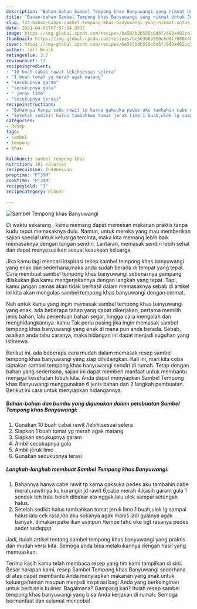 ```yaml
---
description: "Bahan-bahan Sambel Tempong khas Banyuwangi yang nikmat Untuk Jualan"
title: "Bahan-bahan Sambel Tempong khas Banyuwangi yang nikmat Untuk Jualan"
slug: 724-bahan-bahan-sambel-tempong-khas-banyuwangi-yang-nikmat-untuk-jualan
date: 2021-04-06T07:07:04.893Z
image: https://img-global.cpcdn.com/recipes/be563b8b556c6d6f/680x482cq70/sambel-tempong-khas-banyuwangi-foto-resep-utama.jpg
thumbnail: https://img-global.cpcdn.com/recipes/be563b8b556c6d6f/680x482cq70/sambel-tempong-khas-banyuwangi-foto-resep-utama.jpg
cover: https://img-global.cpcdn.com/recipes/be563b8b556c6d6f/680x482cq70/sambel-tempong-khas-banyuwangi-foto-resep-utama.jpg
author: Jeff Brock
ratingvalue: 3.7
reviewcount: 13
recipeingredient:
- "10 buah cabai rawit lebihsesuai selera"
- "1 buah tomat yg merah agak matang"
- "secukupnya garam"
- "secukupnya gula"
- " jeruk limo"
- "secukupnya terasi"
recipeinstructions:
- "Bahannya hanya cabe rawit tp karna gaksuka pedes aku tambahin cabe merah,rawitnya ku kurangin jd rawit 6,cabe merah 4.kasih garam gula 1 sendok teh trasi boleh dibakar ato nggak,lalu ulek sampai setengah halus."
- "Setelah sedikit halus tambahkan tomat jeruk limo 1 buah,ulek lg sampai halus lalu cek rasa,klo aku sukanya agak manis jadi gulanya agak banyak. dimakan pake ikan asinpun /tempe tahu oke bgt rasanya pedes seder sedeppp"
categories:
- Resep
tags:
- sambel
- tempong
- khas

katakunci: sambel tempong khas 
nutrition: 181 calories
recipecuisine: Indonesian
preptime: "PT39M"
cooktime: "PT34M"
recipeyield: "3"
recipecategory: Dinner

---
```



![Sambel Tempong khas Banyuwangi](https://img-global.cpcdn.com/recipes/be563b8b556c6d6f/680x482cq70/sambel-tempong-khas-banyuwangi-foto-resep-utama.jpg)

Di waktu  sekarang , kamu memang dapat memesan makanan praktis tanpa kudu repot memasaknya dulu. Namun, untuk mereka yang mau memberikan sajian special untuk keluarga tercinta, maka kita memang lebih baik memasaknya dengan tangan sendiri. Lantaran, memasak sendiri lebih sehat dan dapat menyesuaikan sesuai kesukaan keluarga.

Jika kamu lagi mencari inspirasi resep sambel tempong khas banyuwangi yang enak dan sederhana,maka anda sudah berada di tempat yang tepat. Cara membuat sambel tempong khas banyuwangi  sebenarnya gampang dilakukan jika kamu mengerjakannya dengan langkah yang tepat. Tapi, kamu jangan cemas akan tidak berhasil dalam memasaknya 
sebab di artikel ini kita akan mengulas sambel tempong khas banyuwangi dengan cermat.  



Nah untuk kamu yang ingin memasak sambel tempong khas banyuwangi yang enak, ada beberapa tahap yang dapat dikerjakan, pertama memilih jenis bahan, lalu penentuan bahan segar, hingga cara mengolah dan menghidangkannya. kamu Tak perlu pusing jika ingin memasak sambel tempong khas banyuwangi yang enak di mana pun anda berada. Sebab, asalkan anda  tahu caranya, maka hidangan ini dapat menjadi suguhan yang istimewa.

Berikut ini, ada beberapa cara mudah dalam memasak resep sambel tempong khas banyuwangi yang siap dihidangkan. Kali ini, mari kita coba ciptakan sambel tempong khas banyuwangi sendiri di rumah. Tetap dengan bahan yang sederhana, sajian ini dapat memberi manfaat untuk membantu menjaga kesehatan tubuh kita. Anda dapat menyiapkan Sambel Tempong khas Banyuwangi menggunakan 6 jenis bahan dan 2 langkah pembuatan. Berikut ini cara untuk menyiapkan hidangannya.

<!--inarticleads1-->

##### Bahan-bahan dan bumbu yang digunakan dalam pembuatan Sambel Tempong khas Banyuwangi:

1. Gunakan 10 buah cabai rawit /lebih.sesuai selera
1. Siapkan 1 buah tomat yg merah agak matang
1. Siapkan secukupnya garam
1. Ambil secukupnya gula
1. Ambil  jeruk limo
1. Gunakan secukupnya terasi




<!--inarticleads2-->

##### Langkah-langkah membuat Sambel Tempong khas Banyuwangi:

1. Bahannya hanya cabe rawit tp karna gaksuka pedes aku tambahin cabe merah,rawitnya ku kurangin jd rawit 6,cabe merah 4.kasih garam gula 1 sendok teh trasi boleh dibakar ato nggak,lalu ulek sampai setengah halus.
1. Setelah sedikit halus tambahkan tomat jeruk limo 1 buah,ulek lg sampai halus lalu cek rasa,klo aku sukanya agak manis jadi gulanya agak banyak. dimakan pake ikan asinpun /tempe tahu oke bgt rasanya pedes seder sedeppp




Jadi, itulah artikel tentang  sambel tempong khas banyuwangi  yang praktis dan mudah versi kita. Semoga anda bisa melakukannya dengan hasil yang memuaskan. 

Terima kasih kamu telah membaca resep yang tim kami tampilkan di sini. Besar harapan kami, resep  Sambel Tempong khas Banyuwangi sederhana di atas dapat membantu Anda menyiapkan makanan yang enak untuk keluarga/teman maupun menjadi inspirasi bagi Anda yang berkeinginan untuk berbisnis kuliner. Bagaimana? Gampang kan? Itulah resep sambel tempong khas banyuwangi yang bisa Anda kerjakan di rumah. Semoga bermanfaat dan selamat mencoba!

